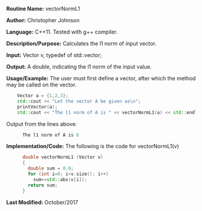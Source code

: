 **Routine Name:** vectorNormL1

**Author:** Christopher Johnson

**Language:** C++11. Tested with g++ compiler.

**Description/Purpose:**
Calculates the l1 norm of input vector.

**Input:**
Vector v, typedef of std::vector<double>;

**Output:**
A double, indicating the l1 norm of the input value.

**Usage/Example:**
The user must first define a vector, after which the method may be called on the vector.
```C++
    Vector a = {1,2,3};
    std::cout << "Let the vector A be given as\n";
    printVector(a);
    std::cout << "The l1 norm of A is " << vectorNormL1(a) << std::endl;
```
Output from the lines above:
```c++
      The l1 norm of A is 6
```


**Implementation/Code:** The following is the code for vectorNormL1(v)
```c++
      double vectorNormL1 (Vector v)
      {
        double sum = 0.0;
        for (int i=0; i<v.size(); i++)
          sum+=std::abs(v[i]);
        return sum;
      }
```
**Last Modified:** October/2017
